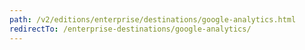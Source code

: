```yaml
---
path: /v2/editions/enterprise/destinations/google-analytics.html
redirectTo: /enterprise-destinations/google-analytics/
---
```

